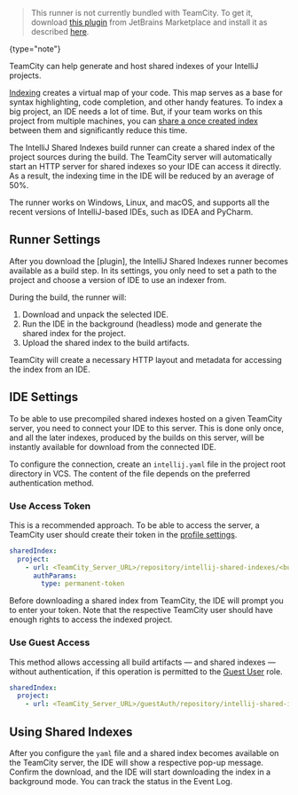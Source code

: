 [//]: # (title: IntelliJ Shared Indexes)
[//]: # (auxiliary-id: IntelliJ Shared Indexes)

>This runner is not currently bundled with TeamCity. To get it, download [this plugin]() from JetBrains Marketplace and install it as described [here](installing-additional-plugins.md).
>
{type="note"}

TeamCity can help generate and host shared indexes of your IntelliJ projects.

[Indexing](https://www.jetbrains.com/help/idea/indexing.html) creates a virtual map of your code. This map serves as a base for syntax highlighting, code completion, and other handy features. To index a big project, an IDE needs a lot of time. But, if your team works on this project from multiple machines, you can [share a once created index](https://www.jetbrains.com/help/idea/shared-indexes.html) between them and significantly reduce this time.

The IntelliJ Shared Indexes build runner can create a shared index of the project sources during the build. The TeamCity server will automatically start an HTTP server for shared indexes so your IDE can access it directly. As a result, the indexing time in the IDE will be reduced by an average of 50%.

The runner works on Windows, Linux, and macOS, and supports all the recent versions of IntelliJ-based IDEs, such as IDEA and PyCharm.

## Runner Settings

After you download the [plugin], the IntelliJ Shared Indexes runner becomes available as a build step. In its settings, you only need to set a path to the project and choose a version of IDE to use an indexer from.

During the build, the runner will:
1. Download and unpack the selected IDE.
2. Run the IDE in the background (headless) mode and generate the shared index for the project.
3. Upload the shared index to the build artifacts.

TeamCity will create a necessary HTTP layout and metadata for accessing the index from an IDE.

## IDE Settings

To be able to use precompiled shared indexes hosted on a given TeamCity server, you need to connect your IDE to this server. This is done only once, and all the later indexes, produced by the builds on this server, will be instantly available for download from the connected IDE.

To configure the connection, create an `intellij.yaml` file in the project root directory in VCS. The content of the file depends on the preferred authentication method.

### Use Access Token

This is a recommended approach. To be able to access the server, a TeamCity user should create their token in the [profile settings](managing-your-user-account.md#Managing+Access+Tokens).

```yaml
sharedIndex:
  project:
    - url: <TeamCity_Server_URL>/repository/intellij-shared-indexes/<build_configurationID>/project/teamcity
      authParams:
        type: permanent-token
```

Before downloading a shared index from TeamCity, the IDE will prompt you to enter your token. Note that the respective TeamCity user should have enough rights to access the indexed project.

### Use Guest Access

This method allows accessing all build artifacts — and shared indexes — without authentication, if this operation is permitted to the [Guest User]() role.

```yaml
sharedIndex:
  project:
    - url: <TeamCity_Server_URL>/guestAuth/repository/intellij-shared-indexes/<build_configurationID>/project/teamcity
```

## Using Shared Indexes

After you configure the `yaml` file and a shared index becomes available on the TeamCity server, the IDE will show a respective pop-up message. Confirm the download, and the IDE will start downloading the index in a background mode. You can track the status in the Event Log.